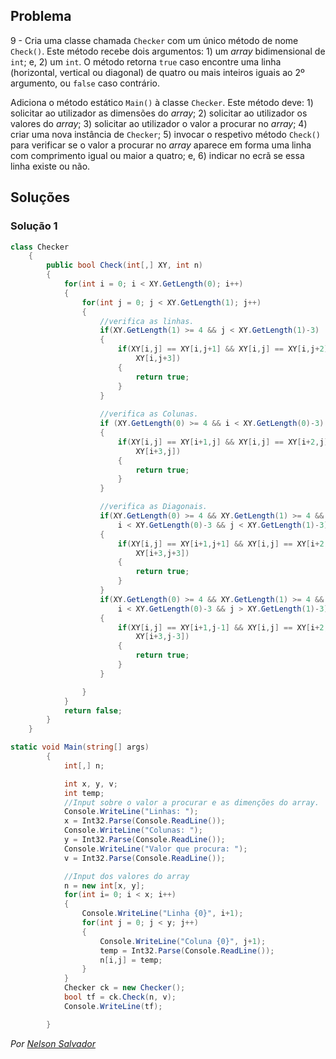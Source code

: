 ## Problema

9 - Cria uma classe chamada `Checker` com um único método de nome `Check()`.
Este método recebe dois argumentos: 1) um _array_ bidimensional de `int`; e, 2)
um `int`. O método retorna `true` caso encontre uma linha (horizontal, vertical
ou diagonal) de quatro ou mais inteiros iguais ao 2º argumento, ou `false`
caso contrário.

Adiciona o método estático `Main()` à classe `Checker`. Este método deve: 1)
solicitar ao utilizador as dimensões do _array_; 2) solicitar ao utilizador os
valores do _array_; 3) solicitar ao utilizador o valor a procurar no
_array_; 4) criar uma nova instância de `Checker`; 5) invocar o respetivo
método `Check()` para verificar se o valor a procurar no _array_ aparece em
forma uma linha com comprimento igual ou maior a quatro; e, 6) indicar no ecrã
se essa linha existe ou não.

## Soluções

### Solução 1

```cs
class Checker
    {
        public bool Check(int[,] XY, int n)
        {
            for(int i = 0; i < XY.GetLength(0); i++)
            {
                for(int j = 0; j < XY.GetLength(1); j++)
                {
                    //verifica as linhas.
                    if(XY.GetLength(1) >= 4 && j < XY.GetLength(1)-3)
                    {
                        if(XY[i,j] == XY[i,j+1] && XY[i,j] == XY[i,j+2]&& XY[i,j] == 
                            XY[i,j+3])
                        {
                            return true;
                        }
                    }
                    
                    //verifica as Colunas.
                    if (XY.GetLength(0) >= 4 && i < XY.GetLength(0)-3)
                    {
                        if(XY[i,j] == XY[i+1,j] && XY[i,j] == XY[i+2,j]&& XY[i,j] == 
                            XY[i+3,j])
                        {
                            return true;
                        }
                    }

                    //verifica as Diagonais.
                    if(XY.GetLength(0) >= 4 && XY.GetLength(1) >= 4 && 
                        i < XY.GetLength(0)-3 && j < XY.GetLength(1)-3)
                    {
                        if(XY[i,j] == XY[i+1,j+1] && XY[i,j] == XY[i+2,j+2]&& XY[i,j] == 
                            XY[i+3,j+3])
                        {
                            return true;
                        }
                    }
                    if(XY.GetLength(0) >= 4 && XY.GetLength(1) >= 4 && 
                        i < XY.GetLength(0)-3 && j > XY.GetLength(1)-3)
                    {
                        if(XY[i,j] == XY[i+1,j-1] && XY[i,j] == XY[i+2,j-2]&& XY[i,j] == 
                            XY[i+3,j-3])
                        {
                            return true;
                        }
                    }

                }   
            }
            return false;
        }
    }
```

```cs
static void Main(string[] args)
        {
            int[,] n;

            int x, y, v;
            int temp;
            //Input sobre o valor a procurar e as dimenções do array.
            Console.WriteLine("Linhas: ");
            x = Int32.Parse(Console.ReadLine());
            Console.WriteLine("Colunas: ");
            y = Int32.Parse(Console.ReadLine());
            Console.WriteLine("Valor que procura: ");
            v = Int32.Parse(Console.ReadLine());

            //Input dos valores do array
            n = new int[x, y];
            for(int i= 0; i < x; i++)
            {
                Console.WriteLine("Linha {0}", i+1);
                for(int j = 0; j < y; j++)
                {
                    Console.WriteLine("Coluna {0}", j+1);
                    temp = Int32.Parse(Console.ReadLine());
                    n[i,j] = temp;
                }
            }
            Checker ck = new Checker();
            bool tf = ck.Check(n, v);
            Console.WriteLine(tf);

        }
```
*Por [Nelson Salvador](https://github.com/NelsonSalvador)*
